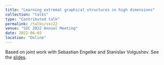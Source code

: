 ```yaml
---
title: "Learning extremal graphical structures in high dimensions"
collection: "talks"
type: "Contributed talk"
permalink: /talks/ssc22
venue: "SSC 2022 Annual Meeting"
date: 2022-06-03
location: "Online"
---
```


Based on joint work with Sebastian Engelke and Stanislav Volgushev.
See the [slides](https://mic-lalancette.github.io/files/slides_SSC22.pdf).
